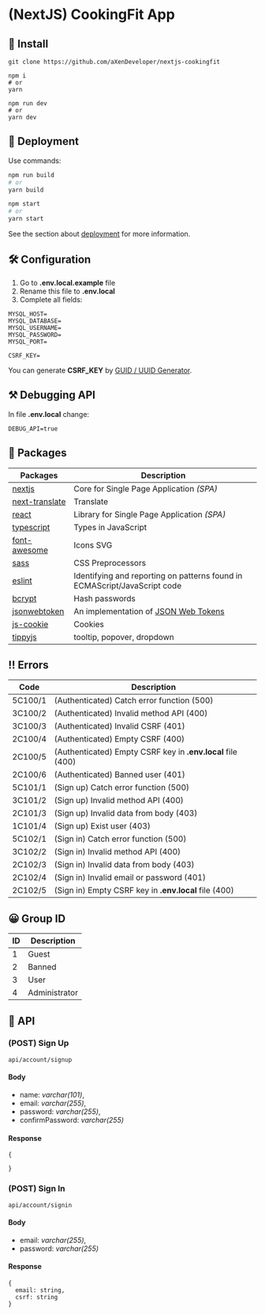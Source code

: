 # (NextJS) CookingFit App

## 🧰 Install

```
git clone https://github.com/aXenDeveloper/nextjs-cookingfit

npm i
# or
yarn

npm run dev
# or
yarn dev
```

## 🔨 Deployment

Use commands:

```bash
npm run build
# or
yarn build

npm start
# or
yarn start
```

See the section about [deployment](https://nextjs.org/docs/deployment) for more information.

## 🛠️ Configuration

1. Go to **.env.local.example** file
2. Rename this file to **.env.local**
3. Complete all fields:

```
MYSQL_HOST=
MYSQL_DATABASE=
MYSQL_USERNAME=
MYSQL_PASSWORD=
MYSQL_PORT=

CSRF_KEY=
```

You can generate **CSRF_KEY** by [GUID / UUID Generator](https://www.guidgenerator.com/online-guid-generator.aspx).

## ⚒ Debugging API

In file **.env.local** change:

```
DEBUG_API=true
```

## 📂 Packages

| Packages                                                       | Description                                                                           |
| -------------------------------------------------------------- | ------------------------------------------------------------------------------------- |
| [nextjs](https://nextjs.org/)                                  | Core for Single Page Application _(SPA)_                                              |
| [next-translate](https://github.com/vinissimus/next-translate) | Translate                                                                             |
| [react](https://reactjs.org/)                                  | Library for Single Page Application _(SPA)_                                           |
| [typescript](https://www.typescriptlang.org/)                  | Types in JavaScript                                                                   |
| [font-awesome](https://fontawesome.com/)                       | Icons SVG                                                                             |
| [sass](https://www.npmjs.com/package/sass)                     | CSS Preprocessors                                                                     |
| [eslint](https://eslint.org/)                                  | Identifying and reporting on patterns found in ECMAScript/JavaScript code             |
| [bcrypt](https://www.npmjs.com/package/bcrypt)                 | Hash passwords                                                                        |
| [jsonwebtoken](https://www.npmjs.com/package/jsonwebtoken)     | An implementation of [JSON Web Tokens](https://datatracker.ietf.org/doc/html/rfc7519) |
| [js-cookie](https://www.npmjs.com/package/js-cookie)           | Cookies                                                                               |
| [tippyjs](https://atomiks.github.io/tippyjs/)                  | tooltip, popover, dropdown                                                            |

## ‼ Errors

| Code    | Description                                                 |
| ------- | ----------------------------------------------------------- |
| 5C100/1 | (Authenticated) Catch error function (500)                  |
| 3C100/2 | (Authenticated) Invalid method API (400)                    |
| 3C100/3 | (Authenticated) Invalid CSRF (401)                          |
| 2C100/4 | (Authenticated) Empty CSRF (400)                            |
| 2C100/5 | (Authenticated) Empty CSRF key in **.env.local** file (400) |
| 2C100/6 | (Authenticated) Banned user (401)                           |
| 5C101/1 | (Sign up) Catch error function (500)                        |
| 3C101/2 | (Sign up) Invalid method API (400)                          |
| 2C101/3 | (Sign up) Invalid data from body (403)                      |
| 1C101/4 | (Sign up) Exist user (403)                                  |
| 5C102/1 | (Sign in) Catch error function (500)                        |
| 3C102/2 | (Sign in) Invalid method API (400)                          |
| 2C102/3 | (Sign in) Invalid data from body (403)                      |
| 2C102/4 | (Sign in) Invalid email or password (401)                   |
| 2C102/5 | (Sign in) Empty CSRF key in **.env.local** file (400)       |

## 😀 Group ID

| ID  | Description   |
| --- | ------------- |
| 1   | Guest         |
| 2   | Banned        |
| 3   | User          |
| 4   | Administrator |

## 📕 API

### (POST) Sign Up

```
api/account/signup
```

#### Body

- name: _varchar(101)_,
- email: _varchar(255)_,
- password: _varchar(255)_,
- confirmPassword: _varchar(255)_

#### Response

```
{

}
```

### (POST) Sign In

```
api/account/signin
```

#### Body

- email: _varchar(255)_,
- password: _varchar(255)_

#### Response

```
{
  email: string,
  csrf: string
}
```
